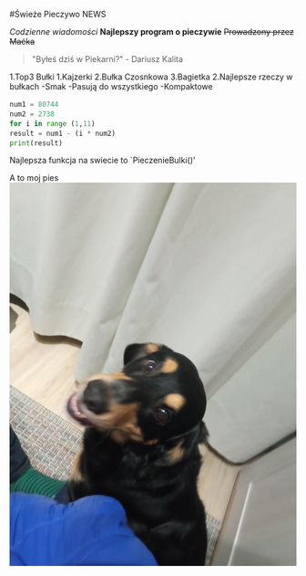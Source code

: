 #Świeże Pieczywo NEWS

*Codzienne wiadomości*
**Najlepszy program o pieczywie**
~~Prowadzony przez Maćka~~
>"Byłeś dziś w Piekarni?" - Dariusz Kalita

1.Top3 Bułki
	1.Kajzerki
	2.Bułka Czosnkowa
	3.Bagietka
2.Najlepsze rzeczy w bułkach
	-Smak
	-Pasują do wszystkiego
	-Kompaktowe
```py
num1 = 80744
num2 = 2738
for i in range (1,11)
result = num1 - (i * num2) 
print(result)
```
Najlepsza funkcja na swiecie to `PieczenieBulki()'

A to moj pies
![Hej Sori](./zdjecie/Sori.jpg)
